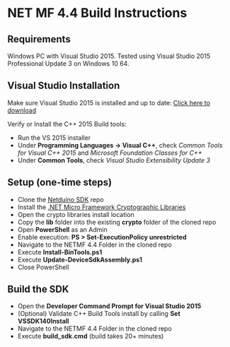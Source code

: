 # NET MF 4.4 Build Instructions

## Requirements

Windows PC with Visual Studio 2015. Tested using Visual Studio 2015 Professional Update 3 on Windows 10 64.

## Visual Studio Installation

Make sure Visual Studio 2015 is installed and up to date: [Click here to download](https://www.visualstudio.com/vs/older-downloads/)

Verify or Install the C++ 2015 Build tools: 
- Run the VS 2015 installer
- Under **Programming Languages -> Visual C++**, check *Common Tools for Visual C++ 2015* and *Microsoft Foundation Classes for C++*
- Under **Common Tools**, check *Visual Studio Extensibility Update 3*

## Setup (one-time steps)
- Clone the [Netduino SDK](https://github.com/WildernessLabs/Netduino_SDK) repo
- Install the [.NET Micro Framework Cryptographic Libraries](https://github.com/NETMF/netmf-interpreter/releases)
- Open the crypto libraries install location 
- Copy the **lib** folder into the existing **crypto** folder of the cloned repo
- Open **PowerShell** as an Admin
- Enable execution: **PS > Set-ExecutionPolicy unrestricted**
- Navigate to the NETMF 4.4 Folder in the cloned repo
- Execute **Install-BinTools.ps1**
- Execute **Update-DeviceSdkAssembly.ps1**
- Close PowerShell

## Build the SDK
- Open the **Developer Command Prompt for Visual Studio 2015**
- (Optional) Validate C++ Build Tools install by calling **Set VSSDK140Install**
- Navigate to the NETMF 4.4 Folder in the cloned repo
- Execute **build_sdk.cmd** (build takes 20+ minutes)





